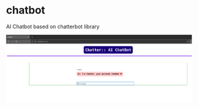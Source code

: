 # chatbot
AI Chatbot based on chatterbot library

<p align="center">
<img src="https://github.com/shuvoaftab/chatbot/blob/main/screenshots/ch1.png" alt="Chatbot" />
</p>







